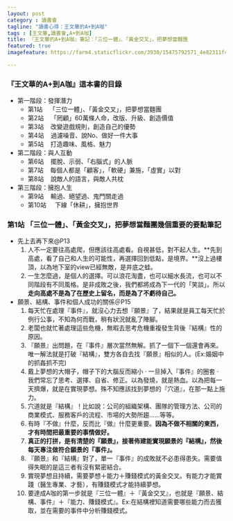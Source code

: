 ```yaml
---
layout: post
category : 讀書會 
tagline: "讀書心得：王文華的A+到A咖"
tags : [王文華,讀書會,A+到A咖]
title: 『王文華的A+到A咖』筆記：「三位一體」、「黃金交叉」，把夢想當麵團
featured: true
imagefeature: https://farm4.staticflickr.com/3930/15475792571_4e82311fc0_o.jpg

---
```

### 『王文華的A+到A咖』這本書的目錄

- 第一階段：發揮潛力
	- 第1站    「三位一體」、「黃金交叉」，把夢想當麵團
	- 第2站    「罔顧」60萬條人命，改版、升級、創造價值
	- 第3站    改變遊戲規則，創造自己的優勢
	- 第4站    過濾噪音、說No、做好一件大事
	- 第5站    打造趣味、風格、魅力
- 第二階段：與人互動
	- 第6站    擺脫、示弱、「右腦式」的人脈
	- 第7站    每個人都是「顧客」，「軟硬」兼施，「虛實」以對
	- 第8站    說敵人的語言，與敵人共枕
- 第三階段：擁抱人生
	- 第9站    輸過、絕望過、鬼門關走過
	- 第10站     下線「休耕」，擁抱世界


### 第1站 「三位一體」、「黃金交叉」，把夢想當麵團幾個重要的要點筆記 
- 先上去再下來@P13
	1. 人不一定要往高處爬，但應該往高處看。自視甚低，對不起人生。**先到高處，看了自己和人生的可能性，再選擇回到低點，是境界。**沒上過樓頂，以為地下室的view已經無敵，是井底之蛙。
	2. 一生怎麼過，是個人的選擇。可以浪花淘盡，也可以細水長流，也可以不同階段有不同風格。是非成敗之後，我們都將成為下一代的「笑談」。所以**走向高處不是為了在歷史上留名，而是為了不虧待自己。**
- 願景、結構、事件和個人成功的關係＠P15
	1. 每天忙在處理『事件』，就沒心力去想『願景』了，結果就是員工每天忙於例行公事，不知為何而戰，稍有狀況就亂了陣腳。  
	2. 老闆也就忙著處理這些危機，無暇去思考危機重複發生背後『結構』性的原因。
	3. 『願景』出問題，在『事件』層次當然無解。抓了一個下一個還會再來。唯一解法就是打破『結構』，雙方各自去找『願景』相似的人。(Ex:婚姻中的抓姦抓不完)  
	4. 戴上夢想的大帽子，帽子下的大腦反而縮小 · 一旦掉入『事件』的圈套 · 我們常忘了思考、選擇、自省、修正。以為發燒，就是熱血。以為把每一天擠爆，就是在實現夢想。殊不知應該找到夢想的『穴道』，在那一點上施力。
	5. 穴道就是『結構』！比如說：公司的組織架構、團隊的管理方法、公司的商業模式、服務客戶的流程、市場的大勢所趨......等等。  
	6. 有時『不做』什麼，反而比『做』什麼更重要。**因為不做不相關的東西，才有時間把最重要的事情做好。**  
	7. **真正的打拼，是有清楚的『願景』，接著佈建能實現願景的『結構』，然後每天專注做符合願景的『事件』。**  
	8. 『願景』和『結構』對了，單一『事件』的成敗就不必患得患失。需要值得失眠的是這三者有沒有緊密結合。  
	9. 實現夢想且持續，需要夢想＋能力＋賺錢模式的黃金交叉。有能力才能實踐（醫生專業、才藝），有賺錢模式才能持續夢想。  
	10. 要達成A咖的第一步就是『三位一體』＋『黃金交叉』，也就是『願景、結構、事件』＋『能力、賺錢模式』。Ex:在結構裡知道需要哪些能力而去獲取，並在需要的事件中分析賺錢模式。

